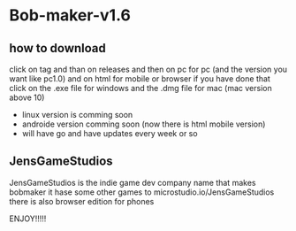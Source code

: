 # Bob-maker-v1.6

## how to download
click on tag and than on releases and then on pc for pc (and the version you want like pc1.0)
and on html for mobile or browser
if you have done that click on the .exe file for windows and the .dmg file for mac (mac version above 10)
- linux version is comming soon
- androide version comming soon (now there is html mobile version)
- will have go and have updates every week or so

## JensGameStudios
JensGameStudios is the indie game dev company name that makes bobmaker
it hase some other games to
microstudio.io/JensGameStudios
there is also browser edition for phones

ENJOY!!!!!

